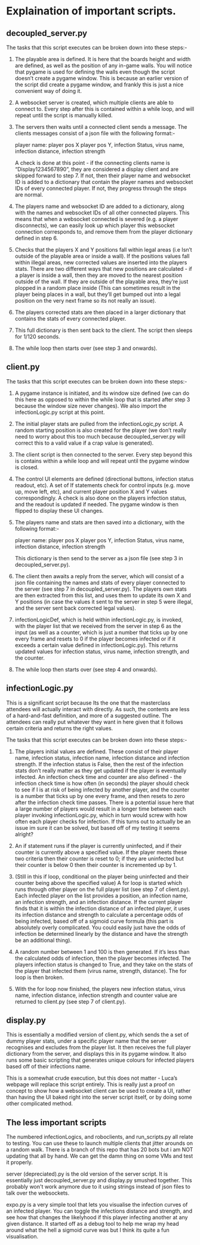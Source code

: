 # Explaination of important scripts.  

## decoupled_server.py

The tasks that this script executes can be broken down into these steps:-

1. The playable area is defined.  It is here that the boards height and width are defined, as well as the position of any in-game walls.  You will notice that pygame is used for defining the walls even though the script doesn’t create a pygame window.  This is because an earlier version of the script did create a pygame window, and frankly this is just a nice convenient way of doing it. 

2. A websocket server is created, which multiple clients are able to connect to.  Every step after this is contained within a while loop, and will repeat until the script is manually killed.  

3. The servers then waits until a connected client sends a message.  The clients messages consist of a json file with the following format:-  

	player name: player pos X player pos Y, infection Status, virus name, infection distance, infection strength

	A check is done at this point - if the connecting clients name is “Display1234567890”,  they are considered a display client and are skipped 		forward to step 7.  If not, then their player name and websocket ID is added to a dictionary that contain the player names and websocket IDs of 
	every connected player.  If not, they progress through the steps are normal.  

4. The players name and websocket ID are added to a dictionary, along with the names and websocket IDs of all other connected players.  This means that when a websocket connected is severed (e.g. a player disconnects), we can easily look up which player this websocket connection corresponds to, and remove them from the player dictionary defined in step 6.  

5. Checks that the players X and Y positions fall within legal areas (i.e Isn’t outside of the playable area or inside a wall).  If the positions values fall within illegal areas, new corrected values are inserted into the players stats.  There are two different ways that new positions are calculated - if a player is inside a wall, then they are moved to the nearest position outside of the wall.  If they are outside of the playable area, they’re just plopped in a random place inside (This can sometimes result in the player being places in a wall, but they’ll get bumped out into a legal position on the very next frame so its not really an issue).  

6. The players corrected stats are then placed in a larger dictionary that contains the stats of every connected player.  

7. This full dictionary is then sent back to the client.  The script then sleeps for 1/120 seconds.  

9. The while loop then starts over (see step 3 and onwards).  



## client.py

The tasks that this script executes can be broken down into these steps:-

1. A pygame instance is initiated, and its window size defined (we can do this here as opposed to within the while loop that is started after step 3 because the window size never changes).  We also import the infectionLogic.py script at this point.  

2. The initial player stats are pulled from the infectionLogic,py script.  A random starting position is also created for the player (we don’t really need to worry about this too much because decoupled_server.py will correct this to a valid value if a crap value is generated).  

3. The client script is then connected to the server.  Every step beyond this is contains within a while loop and will repeat until the pygame window is closed.  

4. The control UI elements are defined (directional buttons, infection status readout, etc).  A set of If statements check for control inputs (e.g. move up, move left, etc), and current player position X and Y values correspondingly.  A check is also done on the players infection status, and the readout is updated if needed.  The pygame window is then flipped to display these UI changes.  

5. The players name and stats are then saved into a dictionary, with the following format:-  
	
	player name: player pos X player pos Y, infection Status, virus name, infection distance, infection strength

	This dictionary is then send to the server as a json file (see step 3 in decoupled_server.py).  

6. The client then awaits a reply from the server, which will consist of a json file containing the names and stats of every player connected to the server (see step 7 in decoupled_server.py).  The players own stats are then extracted from this list, and uses them to update its own X and Y positions (in case the values it sent to the server in step 5 were illegal, and the server sent back corrected legal values).  

7. infectionLogicDef, which is held within infectionLogic.py, is invoked, with the player list that we received from the server in step 6 as the input (as well as a counter, which is just a number that ticks up by one every frame and resets to 0 if the player becomes infected or if it exceeds a certain value defined in infectionLogic.py).  This returns updated values for infection status, virus name, infection strength, and the counter.  

8. The while loop then starts over (see step 4 and onwards).  


## infectionLogic.py

This is a significant script because Its the one that the masterclass attendees will actually interact with directly.  As such, the contents are less of a hard-and-fast definition, and more of a suggested outline.  The attendees can really put whatever they want in here given that it follows certain criteria and returns the right values.  

The tasks that this script executes can be broken down into these steps:-

1. The players initial values are defined.  These consist of their player name, infection status, infection name, infection distance and infection strength.  If the infection status is False, then the rest of the infection stats don’t really matter as they get updated if the player is eventually infected.  An infection check time and counter are also defined - the infection check time is how often (in seconds) the player should check to see if I is at risk of being infected by another player, and the counter is a number that ticks up by one every frame, and then resets to zero after the infection check time passes.  There is a potential issue here that a large number of players would result in a longer time between each player invoking infectionLogic.py, which in turn would screw with how often each player checks for infection.  If this turns out to actually be an issue im sure it can be solved, but based off of my testing it seems alright?

2. An if statement runs if the player is currently uninfected, and if their counter is currently above a specified value.  If the player meets these two criteria then their counter is reset to 0; if they are uninfected but their counter is below 0 then their counter is incremented up by 1.  

3. (Still in this if loop, conditional on the player being uninfected and their counter being above the specified value) A for loop is started which runs through other player on the full player list (see step 7 of client.py).  Each infected player on the list provides a position, an infection name, an infection strength, and an infection distance.  If the current player finds that it is within the infection distance of an infected player, it uses its infection distance and strength to calculate a percentage odds of being infected, based off of a sigmoid curve formula (this part is absolutely overly complicated.  You could easily just have the odds of infection be determined linearly by the distance and have the strength be an additional thing).  

4. A random number between 1 and 100 is then generated.  If it’s less than the calculated odds of infection, then the player becomes infected.  The players infection status is changed to True, and they take on the stats of the player that infected them (virus name, strength, distance).  The for loop is then broken.  

5. With the for loop now finished, the players new infection status, virus name, infection distance, infection strength and counter value are returned to client.py (see step 7 of client.py).  


## display.py

This is essentially a modified version of client.py, which sends the a set of dummy player stats, under a specific player name that the server recognises and excludes from the player list.  It then receives the full player dictionary from the server, and displays this in its pygame window.  It also runs some basic scripting that generates unique colours for infected players based off of their infections name.  

This is a somewhat crude execution, but this does not matter - Luca’s webpage will replace this script entirely.  This is really just a proof on concept to show how a websocket client can be used to create a UI, rather than having the UI baked right into the server script itself, or by doing some other complicated method.  


## The less important scripts

The numbered infectionLogics, and roboclients, and run_scripts.py all relate to testing.  You can use these to launch multiple clients that jitter arounds on a random walk.  There is a branch of this repo that has 20 bots but i am NOT updating that all by hand.  We can get the damn thing on some VMs and test it properly.  

server (depreciated).py is the old version of the server script.  It is essentially just decoupled_server.py and display.py smushed together.  This probably won't work anymore due to it using strings instead of json files to talk over the websockets.   

expo.py is a very simple tool that lets you visualise the infection curves of an infected player.  You can toggle the infections distance and strength, and see how that changes the likelyhood if this player infecting another at any given distance.  It started off as a debug tool to help me wrap my head around what the hell a sigmoid curve was but I think its quite a fun visualisation.  
